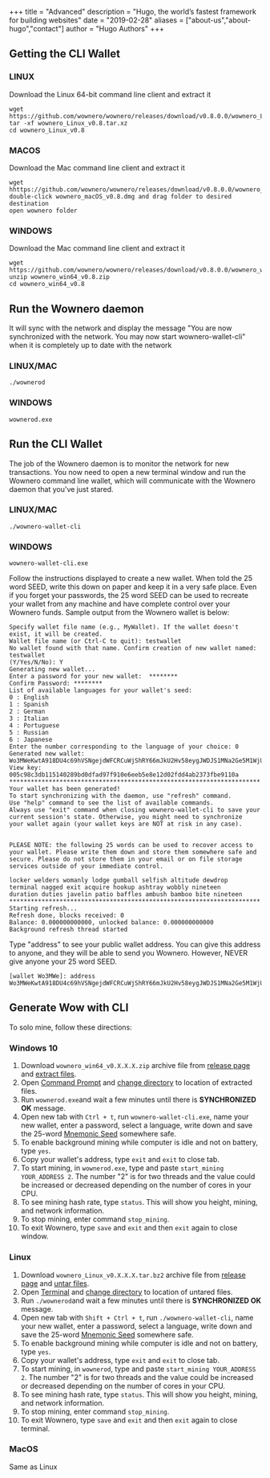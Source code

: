 +++
title = "Advanced"
description = "Hugo, the world’s fastest framework for building websites"
date = "2019-02-28"
aliases = ["about-us","about-hugo","contact"]
author = "Hugo Authors"
+++


## Getting the CLI Wallet

### LINUX
Download the Linux 64-bit command line client and extract it
```
wget https://github.com/wownero/wownero/releases/download/v0.8.0.0/wownero_Linux_v0.8.tar.xz
tar -xf wownero_Linux_v0.8.tar.xz
cd wownero_Linux_v0.8
```

### MACOS
Download the Mac command line client and extract it
```
wget hhttps://github.com/wownero/wownero/releases/download/v0.8.0.0/wownero_macOS_v0.8.dmg
double-click wownero_macOS_v0.8.dmg and drag folder to desired destination
open wownero folder
```

### WINDOWS
Download the Mac command line client and extract it
```
wget https://github.com/wownero/wownero/releases/download/v0.8.0.0/wownero_win64_v0.8.zip
unzip wownero_win64_v0.8.zip
cd wownero_win64_v0.8
```

## Run the Wownero daemon
It will sync with the network and display the message "You are now synchronized with the network. You may now start wownero-wallet-cli" when it is completely up to date with the network

### LINUX/MAC
```
./wownerod
```
### WINDOWS
```
wownerod.exe
```


## Run the CLI Wallet
The job of the Wownero daemon is to monitor the network for new transactions. You now need to open a new terminal window and run the Wownero command line wallet, which will communicate with the Wownero daemon that you've just stared.

### LINUX/MAC
```
./wownero-wallet-cli
```
### WINDOWS
```
wownero-wallet-cli.exe
```
Follow the instructions displayed to create a new wallet. When told the 25 word SEED, write this down on paper and keep it in a very safe place. Even if you forget your passwords, the 25 word SEED can be used to recreate your wallet from any machine and have complete control over your Wownero funds. Sample output from the Wownero wallet is below:

```
Specify wallet file name (e.g., MyWallet). If the wallet doesn't exist, it will be created.
Wallet file name (or Ctrl-C to quit): testwallet
No wallet found with that name. Confirm creation of new wallet named: testwallet
(Y/Yes/N/No): Y
Generating new wallet...
Enter a password for your new wallet:  ********
Confirm Password: ********
List of available languages for your wallet's seed:
0 : English
1 : Spanish
2 : German
3 : Italian
4 : Portuguese
5 : Russian
6 : Japanese
Enter the number corresponding to the language of your choice: 0
Generated new wallet: Wo3MWeKwtA918DU4c69hVSNgejdWFCRCuWjShRY66mJkU2Hv58eygJWDJS1MNa2Ge5M1WjUkGHuLqHkweDxwZZU42d16v94mP
View key: 005c98c3db115140289bd0dfad97f910e6eeb5e8e12d02fdd4ab2373fbe9110a
**********************************************************************
Your wallet has been generated!
To start synchronizing with the daemon, use "refresh" command.
Use "help" command to see the list of available commands.
Always use "exit" command when closing wownero-wallet-cli to save your
current session's state. Otherwise, you might need to synchronize
your wallet again (your wallet keys are NOT at risk in any case).


PLEASE NOTE: the following 25 words can be used to recover access to your wallet. Please write them down and store them somewhere safe and secure. Please do not store them in your email or on file storage services outside of your immediate control.

locker welders womanly lodge gumball selfish altitude dewdrop
terminal nagged exit acquire hookup ashtray wobbly nineteen
duration duties javelin patio baffles ambush bamboo bite nineteen
**********************************************************************
Starting refresh...
Refresh done, blocks received: 0
Balance: 0.000000000000, unlocked balance: 0.000000000000
Background refresh thread started
```

Type "address" to see your public wallet address. You can give this address to anyone, and they will be able to send you Wownero. However, NEVER give anyone your 25 word SEED.
```
[wallet Wo3MWe]: address
Wo3MWeKwtA918DU4c69hVSNgejdWFCRCuWjShRY66mJkU2Hv58eygJWDJS1MNa2Ge5M1WjUkGHuLqHkweDxwZZU42d16v94mP
```

## Generate Wow with CLI

To solo mine, follow these directions:

### Windows 10

1. Download `wownero_win64_v0.X.X.X.zip` archive file from [release page](https://github.com/wownero/wownero/releases/latest) and [extract files](https://support.microsoft.com/en-us/help/4028088/windows-zip-and-unzip-files).
2. Open [Command Prompt](https://www.howtogeek.com/235101/10-ways-to-open-the-command-prompt-in-windows-10/) and [change directory](https://www.digitalcitizen.life/command-prompt-how-use-basic-commands) to location of extracted files.
3. Run `wownerod.exe`and wait a few minutes until there is **SYNCHRONIZED OK** message.
4. Open new tab with `Ctrl + t`, run `wownero-wallet-cli.exe`, name your new wallet, enter a password, select a language,  write down and save the 25-word [Mnemonic Seed](https://web.getmonero.org/resources/moneropedia/mnemonicseed.html) somewhere safe.
5. To enable background mining while computer is idle and not on battery, type `yes`.
6. Copy your wallet's address, type `exit` and `exit` to close tab.
7. To start mining, in `wownerod.exe`, type and paste `start_mining YOUR_ADDRESS 2`. The number "2" is for two threads and the value could be increased or decreased depending on the number of cores in your CPU.
8. To see mining hash rate, type `status`. This will show you height, mining, and network information.
9. To stop mining, enter command `stop_mining`.
10. To exit Wownero, type `save` and `exit` and then `exit` again to close window.

### Linux
1. Download `wownero_Linux_v0.X.X.X.tar.bz2` archive file from [release page](https://github.com/wownero/wownero/releases/latest) and [untar files](https://www.howtogeek.com/50093/unzip-bunzip2-and-untar-those-tar-gz-or-tar-bz2-files-in-one-step/).
2. Open [Terminal](https://www.howtogeek.com/140679/beginner-geek-how-to-start-using-the-linux-terminal/) and [change directory](https://help.ubuntu.com/community/UsingTheTerminal#File_.26_Directory_Commands) to location of untared files.
3. Run `./wownerod`and wait a few minutes until there is **SYNCHRONIZED OK** message.
4. Open new tab with `Shift + Ctrl + t`, run `./wownero-wallet-cli`, name your new wallet, enter a password, select a language,  write down and save the 25-word [Mnemonic Seed](https://web.getmonero.org/resources/moneropedia/mnemonicseed.html) somewhere safe.
5. To enable background mining while computer is idle and not on battery, type `yes`.
6. Copy your wallet's address, type `exit` and `exit` to close tab.
7. To start mining, in `wownerod`, type and paste `start_mining YOUR_ADDRESS 2`. The number "2" is for two threads and the value could be increased or decreased depending on the number of cores in your CPU.
8. To see mining hash rate, type `status`. This will show you height, mining, and network information.
9. To stop mining, enter command `stop_mining`.
10. To exit Wownero, type `save` and `exit` and then `exit` again to close terminal.

### MacOS

Same as Linux

